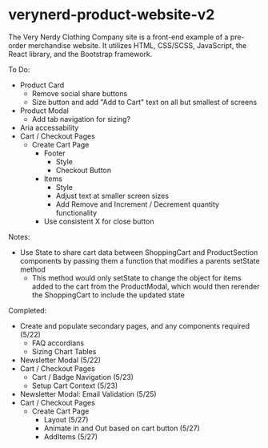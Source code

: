 # verynerd-product-website-v2
The Very Nerdy Clothing Company site is a front-end example of a pre-order merchandise website. It utilizes HTML, CSS/SCSS, JavaScript, the React library, and the Bootstrap framework.

To Do:



- Product Card
    - Remove social share buttons
    - Size button and add "Add to Cart" text on all but smallest of screens
- Product Modal
    - Add tab navigation for sizing?
- Aria accessability
- Cart / Checkout Pages
    - Create Cart Page
        - Footer
            - Style
            - Checkout Button
        - Items
            - Style
            - Adjust text at smaller screen sizes
            - Add Remove and Increment / Decrement quantity functionality
        - Use consistent X for close button


Notes:

- Use State to share cart data between ShoppingCart and ProductSection components by passing them a function that modifies a parents setState method
    - This method would only setState to change the object for items added to the cart from the ProductModal, which would then rerender the ShoppingCart to include the updated state


Completed:

- Create and populate secondary pages, and any components required (5/22)
    - FAQ accordians
    - Sizing Chart Tables
- Newsletter Modal (5/22)
- Cart / Checkout Pages
    - Cart / Badge Navigation (5/23)
    - Setup Cart Context (5/23)
- Newsletter Modal: Email Validation (5/25)
- Cart / Checkout Pages
    - Create Cart Page
        - Layout (5/27)
        - Animate in and Out based on cart button (5/27)
        - AddItems (5/27)